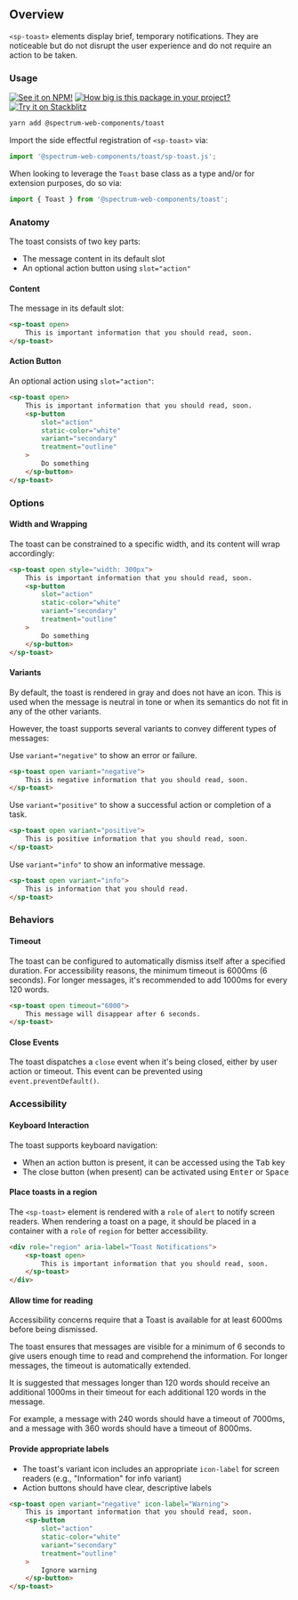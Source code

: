 ## Overview

`<sp-toast>` elements display brief, temporary notifications. They are noticeable but do not disrupt the user experience and do not require an action to be taken.

### Usage

[![See it on NPM!](https://img.shields.io/npm/v/@spectrum-web-components/toast?style=for-the-badge)](https://www.npmjs.com/package/@spectrum-web-components/toast)
[![How big is this package in your project?](https://img.shields.io/bundlephobia/minzip/@spectrum-web-components/toast?style=for-the-badge)](https://bundlephobia.com/result?p=@spectrum-web-components/toast)
[![Try it on Stackblitz](https://img.shields.io/badge/Try%20it%20on-Stackblitz-blue?style=for-the-badge)](https://stackblitz.com/edit/vitejs-vite-q323vw3s)

```bash
yarn add @spectrum-web-components/toast
```

Import the side effectful registration of `<sp-toast>` via:

```ts
import '@spectrum-web-components/toast/sp-toast.js';
```

When looking to leverage the `Toast` base class as a type and/or for extension purposes, do so via:

```ts
import { Toast } from '@spectrum-web-components/toast';
```

### Anatomy

The toast consists of two key parts:

- The message content in its default slot
- An optional action button using `slot="action"`

#### Content

The message in its default slot:

```html
<sp-toast open>
    This is important information that you should read, soon.
</sp-toast>
```

#### Action Button

An optional action using `slot="action"`:

```html
<sp-toast open>
    This is important information that you should read, soon.
    <sp-button
        slot="action"
        static-color="white"
        variant="secondary"
        treatment="outline"
    >
        Do something
    </sp-button>
</sp-toast>
```

### Options

#### Width and Wrapping

The toast can be constrained to a specific width, and its content will wrap accordingly:

```html
<sp-toast open style="width: 300px">
    This is important information that you should read, soon.
    <sp-button
        slot="action"
        static-color="white"
        variant="secondary"
        treatment="outline"
    >
        Do something
    </sp-button>
</sp-toast>
```

#### Variants

By default, the toast is rendered in gray and does not have an icon. This is used when the message is neutral in tone or when its semantics do not fit in any of the other variants.

However, the toast supports several variants to convey different types of messages:

<sp-tabs selected="negative" auto label="Toast Variants">
<sp-tab value="negative" label="Negative"></sp-tab>
<sp-tab-panel value="negative">

Use `variant="negative"` to show an error or failure.

```html
<sp-toast open variant="negative">
    This is negative information that you should read, soon.
</sp-toast>
```

</sp-tab-panel>
<sp-tab value="positive" label="Positive"></sp-tab>
<sp-tab-panel value="positive">

Use `variant="positive"` to show a successful action or completion of a task.

```html
<sp-toast open variant="positive">
    This is positive information that you should read, soon.
</sp-toast>
```

</sp-tab-panel>
<sp-tab value="info" label="Info"></sp-tab>
<sp-tab-panel value="info">

Use `variant="info"` to show an informative message.

```html
<sp-toast open variant="info">
    This is information that you should read.
</sp-toast>
```

</sp-tab-panel>
</sp-tabs>

### Behaviors

#### Timeout

The toast can be configured to automatically dismiss itself after a specified duration. For accessibility reasons, the minimum timeout is 6000ms (6 seconds). For longer messages, it's recommended to add 1000ms for every 120 words.

```html
<sp-toast open timeout="6000">
    This message will disappear after 6 seconds.
</sp-toast>
```

#### Close Events

The toast dispatches a `close` event when it's being closed, either by user action or timeout. This event can be prevented using `event.preventDefault()`.

### Accessibility

#### Keyboard Interaction

The toast supports keyboard navigation:

- When an action button is present, it can be accessed using the <kbd>Tab</kbd> key
- The close button (when present) can be activated using <kbd>Enter</kbd> or <kbd>Space</kbd>

#### Place toasts in a region

The `<sp-toast>` element is rendered with a `role` of `alert` to notify screen readers. When rendering a toast on a page, it should be placed in a container with a `role` of `region` for better accessibility.

```html
<div role="region" aria-label="Toast Notifications">
    <sp-toast open>
        This is important information that you should read, soon.
    </sp-toast>
</div>
```

#### Allow time for reading

Accessibility concerns require that a Toast is available for at least 6000ms before being dismissed.

The toast ensures that messages are visible for a minimum of 6 seconds to give users enough time to read and comprehend the information. For longer messages, the timeout is automatically extended.

It is suggested that messages longer than 120 words should receive an additional 1000ms in their timeout for each additional 120 words in the message.

For example, a message with 240 words should have a timeout of 7000ms, and a message with 360 words should have a timeout of 8000ms.

#### Provide appropriate labels

- The toast's variant icon includes an appropriate `icon-label` for screen readers (e.g., "Information" for info variant)
- Action buttons should have clear, descriptive labels

```html
<sp-toast open variant="negative" icon-label="Warning">
    This is important information that you should read, soon.
    <sp-button
        slot="action"
        static-color="white"
        variant="secondary"
        treatment="outline"
    >
        Ignore warning
    </sp-button>
</sp-toast>
```
